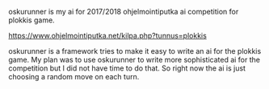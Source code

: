 
oskurunner is my ai for 2017/2018 ohjelmointiputka ai competition for plokkis game.

https://www.ohjelmointiputka.net/kilpa.php?tunnus=plokkis

oskurunner is a framework tries to make it easy to write an ai for the plokkis game. My plan was to use oskurunner to write more sophisticated ai for the competition but I did not have time to do that. So right now the ai is just choosing a random move on each turn.


